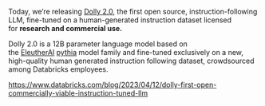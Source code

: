 
Today, we’re releasing [Dolly 2.0](https://huggingface.co/databricks/dolly-v2-12b), the first open source, instruction-following LLM, fine-tuned on a human-generated instruction dataset licensed for **research and commercial use.**

Dolly 2.0 is a 12B parameter language model based on the [EleutherAI](https://www.eleuther.ai/) [pythia](https://arxiv.org/abs/2304.01373) model family and fine-tuned exclusively on a new, high-quality human generated instruction following dataset, crowdsourced among Databricks employees.

https://www.databricks.com/blog/2023/04/12/dolly-first-open-commercially-viable-instruction-tuned-llm